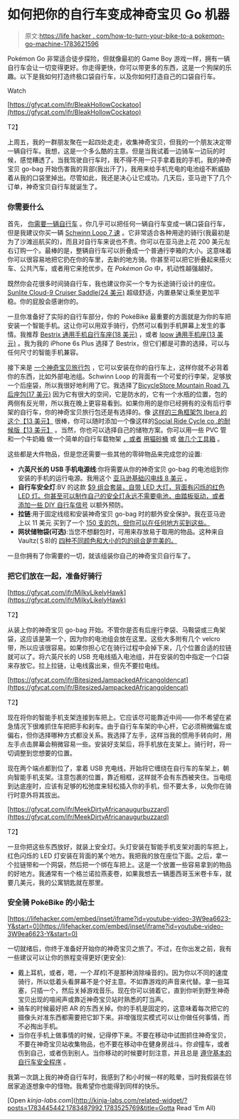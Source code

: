 # 如何把你的自行车变成神奇宝贝 Go 机器

> 原文:[https://life hacker . com/how-to-turn-your-bike-to-a pokemon-go-machine-1783621596](https://lifehacker.com/how-to-turn-your-bike-into-a-pokemon-go-machine-1783621596)

Pokémon Go 非常适合徒步探险，但就像最初的 Game Boy 游戏一样，拥有一辆自行车会让一切变得更好。你走得更快，你可以带更多的东西，这是一个狗屎的乐趣。以下是我如何打造终极口袋自行车，以及你如何打造自己的口袋自行车。

Watch

[https://gfycat.com/ifr/BleakHollowCockatoo](https://gfycat.com/ifr/BleakHollowCockatoo)

T2】

上周五，我的一群朋友聚在一起四处走走，收集神奇宝贝，但我的一个朋友决定带一辆自行车。我想，这是一个多么酷的主意。但是当我试着一边骑车一边玩的时候，感觉糟透了。当我驾驶自行车时，我不得不用一只手拿着我的手机，我的神奇宝贝 go-bag 开始伤害我的背部(我出汗了)，我用来给手机充电的电池组不断威胁着从我的口袋里掉出。尽管如此，我还是决心让它成功。几天后，亚马逊下了几个订单，神奇宝贝自行车就诞生了。

### **你需要什么**

首先， [你需要一辆自行车](http://lifehacker.com/the-beginners-guide-to-picking-the-perfect-bicycle-1782443592) 。你几乎可以把任何一辆自行车变成一辆口袋自行车，但是我建议你买一辆 [Schwinn Loop 7 速](http://www.schwinnbikes.com/usa/) 。它非常适合各种用途的骑行(我最初是为了沙滩巡航买的)，而且对自行车来说也不贵。你可以在亚马逊上花 200 美元左右订购一个。最棒的是，整辆自行车可以折叠成一个普通行李箱的大小。这意味着你可以很容易地把它扔在你的车里，去新的地方骑。你甚至可以把它折叠起来搭火车、公共汽车，或者用它来抢优步。在 *Pokémon Go* 中，机动性越强越好。

既然你会花很多时间骑自行车，我也建议你买一个专为长途骑行设计的座位。[Sunlite Cloud-9 Cruiser Saddle(24 美元)](https://www.amazon.com/Sunlite-Cloud-9-Bicycle-Suspension-Tri-color/dp/B000H87PUI/?asc_campaign=InlineText&asc_refurl=https://lifehacker.com/how-to-turn-your-bike-into-a-pokemon-go-machine-1783621596&asc_source=&tag=kinjalifehackerlink-20) 超级舒适，内置悬架让乘坐更加平稳。你的屁股会感谢你的。

一旦你准备好了实际的自行车部分，你的 PokéBike 最重要的方面就是为你的车把安装一个智能手机。这让你可以用双手骑行，仍然可以看到手机屏幕上发生的事情。我推荐 [Bestrix 通用手机自行车座(18 美元)](https://www.amazon.com/Bestrix-Universal-Motorcycle-Handlebar-smartphones/dp/B01A5HO0G2/?asc_campaign=InlineText&asc_refurl=https://lifehacker.com/how-to-turn-your-bike-into-a-pokemon-go-machine-1783621596&asc_source=&tag=kinjalifehackerlink-20) ，或者 [Ipow 通用手机座(13 美元)](https://www.amazon.com/Universal-Bicycle-Handlebar-Motorcycle-BlackBerry/dp/B015C03SI8/?asc_campaign=InlineText&asc_refurl=https://lifehacker.com/how-to-turn-your-bike-into-a-pokemon-go-machine-1783621596&asc_source=&tag=kinjalifehackerlink-20) 。我为我的 iPhone 6s Plus 选择了 Bestrix，但它们都是可靠的选择，可以与任何尺寸的智能手机兼容。

接下来是 [一个神奇宝贝旅行包](https://lifehacker.com/how-to-save-your-phone-s-battery-while-playing-pokemon-1783445442) ，它可以安装在你的自行车上，这样你就不必背着你的东西，比如外部电池组。Schwinn Loop 的背面有一个可爱的行李架，足够放一个后座袋，所以我很好地利用了它。我选择了[BicycleStore Mountain Road 7L 后座包(17 美元)](https://www.amazon.com/gp/product/B00UJAK2G8/?asc_campaign=InlineText&asc_refurl=https://lifehacker.com/how-to-turn-your-bike-into-a-pokemon-go-machine-1783621596&asc_source=&tag=kinjalifehackerlink-20) 因为它有很大的空间，它是防水的，它有一个水瓶的位置，包的两侧有反光带，所以我在晚上更容易看到。如果你用的是你已经拥有的没有后行李架的自行车，你的神奇宝贝旅行包还是有选择的。像 [这样的三角框架包 Ibera 的这个【13 美元】](https://www.amazon.com/Ibera-Bicycle-Triangle-Frame-Medium/dp/B00696K4E6/?asc_campaign=InlineText&asc_refurl=https://lifehacker.com/how-to-turn-your-bike-into-a-pokemon-go-machine-1783621596&asc_source=&tag=kinjalifehackerlink-20) 很棒，你可以随时添加一个像这样的[Social Ride Cycle co .的耐候版【13 美元】](https://www.amazon.com/Weather-Resistant-Bicycle-Saddle-Exciting/dp/B014OKT2BY/?asc_campaign=InlineText&asc_refurl=https://lifehacker.com/how-to-turn-your-bike-into-a-pokemon-go-machine-1783621596&asc_source=&tag=kinjalifehackerlink-20) 。当然，你也可以选择自己的储物方案。你可以用一些 PVC 管和一个牛奶箱 做一个简单的自行车载物架 [，或者](http://lifehacker.com/build-a-bicycle-cargo-carrier-with-a-milk-crate-and-pvc-5961643) [用猫砂桶](http://lifehacker.com/build-bicycle-panniers-from-kitty-litter-buckets-5843619) 或 [做几个工具箱](http://lifehacker.com/add-a-pair-of-toolbox-saddlebags-to-your-bike-or-motorc-5853038) 。

这些都是大件物品，但是您还需要一些其他的零碎物品来完成您的设置:

*   **六英尺长的 USB 手机电源线**:你将需要从你的神奇宝贝 go-bag 的电池组到你安装的手机的运行电源。我用这个 [亚马逊基础闪电线 8 美元](https://www.amazon.com/gp/product/B010U3XVMU/?asc_campaign=InlineText&asc_refurl=https://lifehacker.com/how-to-turn-your-bike-into-a-pokemon-go-machine-1783621596&asc_source=&tag=kinjalifehackerlink-20) 。
*   **自行车安全灯**:BV 的这款 [$9 组合套装，自带 LED 大灯，背面有闪烁的红色 LED 灯。你甚至可以制作自己的安全灯永远不需要电池，由踏板驱动，或者](https://www.amazon.com/gp/product/B00A6TBITM/?asc_campaign=InlineText&asc_refurl=https://lifehacker.com/how-to-turn-your-bike-into-a-pokemon-go-machine-1783621596&asc_source=&tag=kinjalifehackerlink-20) [添加一些 DIY 自行车信号](http://lifehacker.com/these-diy-bike-signals-are-easy-to-make-and-last-for-ag-1710219789) 以额外预防。
*   **拉链**:用于固定线缆和安装神奇宝贝 go-bag 时的额外安全保护。我在亚马逊上以 11 美元 买到了一个 [150 支的包，但你可以在任何地方买到这些。](https://www.amazon.com/gp/product/B00VGYZRWK/?asc_campaign=InlineText&asc_refurl=https://lifehacker.com/how-to-turn-your-bike-into-a-pokemon-go-machine-1783621596&asc_source=&tag=kinjalifehackerlink-20)
*   **网状储物袋(可选)**:当您不想翻包时，可用来存放易于取用的物品。这种来自 Vaultz(＄8)的 [四种不同颜色和大小的包的组合是完美的。](https://www.amazon.com/gp/product/B001CDD0X8/?asc_campaign=InlineText&asc_refurl=https://lifehacker.com/how-to-turn-your-bike-into-a-pokemon-go-machine-1783621596&asc_source=&tag=kinjalifehackerlink-20)

一旦你拥有了你需要的一切，就该组装你自己的神奇宝贝自行车了。

### **把它们放在一起，准备好骑行**

[https://gfycat.com/ifr/MilkyLikelyHawk](https://gfycat.com/ifr/MilkyLikelyHawk)

T2】

从装上你的神奇宝贝 go-bag 开始。不管你是否有后座行李袋、马鞍袋或三角架袋，这应该是第一个，因为你的电池组会放在这里。这些大多附有几个 velcro 带，所以应该很容易。如果你担心它在骑行过程中会掉下来，几个位置合适的拉链就可以了。将六英尺长的 USB 充电线插入电池组，并在安装的包中指定一个口袋来存放它。拉上拉链，让电线露出来，但先不要拉电线。

[https://gfycat.com/ifr/BitesizedJampackedAfricangoldencat](https://gfycat.com/ifr/BitesizedJampackedAfricangoldencat)

T2】

现在将你的智能手机支架连接到车把上。它应该尽可能靠近中间——你不希望在紧急情况下很难抓住车把把手和刹车。由于自行车车架的中心杆，它必须稍微偏左或偏右，但你选择哪种方式都没关系。我选择了左手，这样当我的惯用手转向时，用左手点击屏幕会稍微容易一些。安装好支架后，将手机放在支架上。骑行时，将一切调整到您想要的位置。

现在两个端点都到位了，拿着 USB 充电线，开始将它缠绕在自行车的车架上，朝向智能手机支架。注意包裹的位置，靠近相框，这样就不会有东西被夹住。当电缆到达底座时，应该有足够的松弛度来轻松插入你的手机，但不要太多，以免你在骑行时意外将其拔出。

[https://gfycat.com/ifr/MeekDirtyAfricanaugurbuzzard](https://gfycat.com/ifr/MeekDirtyAfricanaugurbuzzard)

T2】

一旦你把这些东西放好，就装上安全灯。头灯安装在智能手机支架对面的车把上，红色闪烁的 LED 灯安装在背面的某个地方。我把我的放在座位下面。之后，拿一个拉链带和一个网袋，然后把一个绑在车把上。这是一个放置一些容易拿到的物品的好地方。我通常有一个格兰诺拉燕麦卷，如果我想去一辆墨西哥玉米卷卡车，就要几美元，我的公寓钥匙就在那里。

### **安全骑 PokéBike 的小贴士**

 [https://lifehacker.com/embed/inset/iframe?id=youtube-video-3W9ea6623-Y&start=0](https://lifehacker.com/embed/inset/iframe?id=youtube-video-3W9ea6623-Y&start=0) 

一切就绪后，你终于准备好开始你的神奇宝贝之旅了。不过，在你出发之前，我有一些建议可以让你的旅程变得更好(更安全):

*   戴上耳机，或者，嗯，一个*耳机*(不是那种消除噪音的)。因为你以不同的速度骑行，所以低着头看屏幕不是个好主意。不如靠游戏的声音来代替。拿一些耳塞，只插一个，然后关掉游戏音乐。现在你可以骑着它，直到你听到野生神奇宝贝出现的喧闹声或靠近神奇宝贝站时熟悉的叮当声。
*   骑车的时候最好把 AR 的东西关掉。你的手机是固定的，这意味着每次把它的摄像头对准东西都需要把它卸下来。非增强现实模式可以让你做任何事情，而不必掏出手机。
*   当你在手机上做事情的时候，记得停下来。不要在移动中试图抓住神奇宝贝，不要在神奇宝贝站收集物品，也不要在移动中在健身房战斗。你*会*撞车，或者伤到自己，或者伤到别人。当你移动的时候要时刻注意，并且总是 [遵守基本的自行车安全程序](https://lifehacker.com/the-practical-guide-to-biking-in-the-city-1748424313) 。

我第一次跳上我的神奇自行车时，我感到了和小时候一样的眩晕，当时我假装在邻居家追逐想象中的怪物。我希望你也能得到同样的快乐。

[Open *kinja-labs.com*](http://kinja-labs.com/related-widget/?posts=1783445442,1783487992,1783525769&title=Gotta Read 'Em All)
